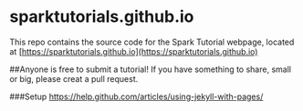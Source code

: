 
# sparktutorials.github.io
This repo contains the source code for the Spark Tutorial webpage, located at [https://sparktutorials.github.io](https://sparktutorials.github.io)

##Anyone is free to submit a tutorial!
If you have something to share, small or big, please creat a pull request.

###Setup
https://help.github.com/articles/using-jekyll-with-pages/
